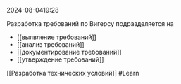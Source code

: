  2024-08-0419:28

Разработка требований по Вигерсу подразделяется на 
- [[выявление требований]]
- [[анализ требований]]
- [[документирование требований]]
- [[утверждение требований]]



[[Разработка технических условий]]
#Learn